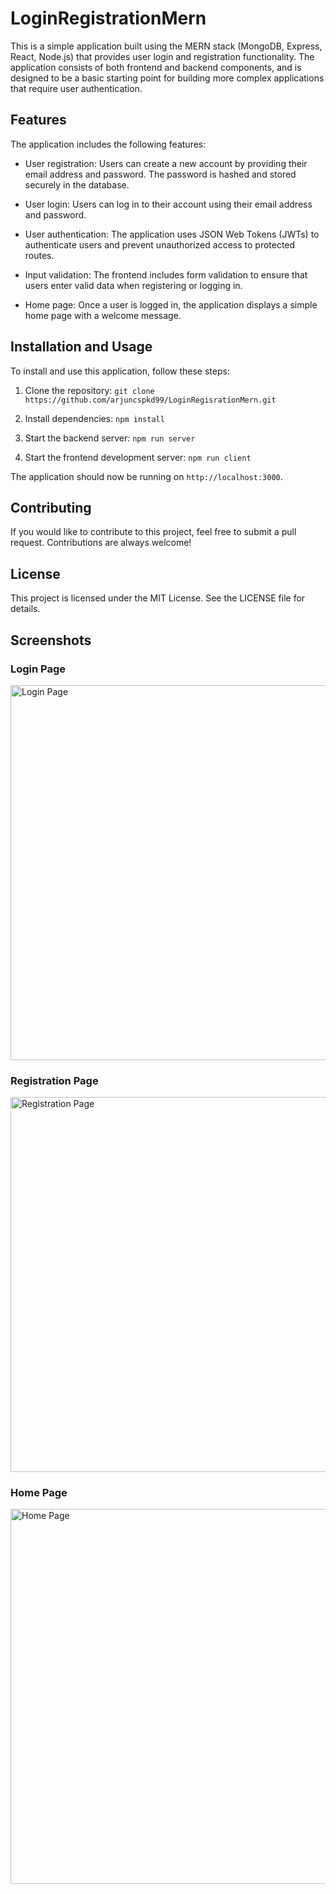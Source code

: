 # LoginRegistrationMern

This is a simple application built using the MERN stack (MongoDB, Express, React, Node.js) that provides user login and registration functionality. The application consists of both frontend and backend components, and is designed to be a basic starting point for building more complex applications that require user authentication.

## Features
The application includes the following features:

- User registration: Users can create a new account by providing their email address and password. The password is hashed and stored securely in the database.

- User login: Users can log in to their account using their email address and password.

- User authentication: The application uses JSON Web Tokens (JWTs) to authenticate users and prevent unauthorized access to protected routes.

- Input validation: The frontend includes form validation to ensure that users enter valid data when registering or logging in.

- Home page: Once a user is logged in, the application displays a simple home page with a welcome message.

## Installation and Usage
To install and use this application, follow these steps:

1. Clone the repository: `git clone https://github.com/arjuncspkd99/LoginRegisrationMern.git`

2. Install dependencies: `npm install`

3. Start the backend server: `npm run server`

4. Start the frontend development server: `npm run client`

The application should now be running on `http://localhost:3000`.

## Contributing
If you would like to contribute to this project, feel free to submit a pull request. Contributions are always welcome!

## License
This project is licensed under the MIT License. See the LICENSE file for details.

## Screenshots

### Login Page

<img src="https://drive.google.com/uc?id=1kS0LC7SmY3tCL31dndwh96CyTkHo2ji3" alt="Login Page" width="600">

### Registration Page

<img src="https://drive.google.com/uc?id=1Urx818p-QMqkhoHkf8FpcHPsRb7Ce_5F" alt="Registration Page" width="600">

### Home Page

<img src="https://drive.google.com/uc?id=182u5dQPQmRl-JfQSO2LBw9wDubSIbIHf" alt="Home Page" width="600">


